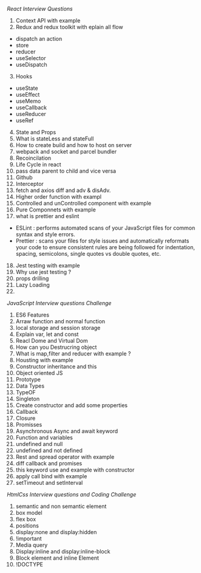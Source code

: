 *React Interview Questions*

1. Context API with example 
2. Redux and redux toolkit with eplain all flow
  - dispatch an action
  - store
  - reducer
  - useSelector
  - useDispatch
3. Hooks
  - useState
  - useEffect
  - useMemo
  - useCallback
  - useReducer
  - useRef
4. State and Props
5. What is stateLess and stateFull 
6. How to create build and how to host on server
7. webpack and socket and parcel bundler
8. Recoincilation
9. Life Cycle in react
10. pass data parent to child and vice versa
11. Github
12. Interceptor
13. fetch and axios diff and adv & disAdv.
14. Higher order function with exampl
15. Controlled and unControlled component with example
16. Pure Componnets with example
17. what is prettier and eslint
  - ESLint : performs automated scans of your JavaScript files for common syntax and style errors. 
  - Prettier : scans your files for style issues and automatically reformats your code to ensure consistent rules are being followed for indentation, spacing, semicolons, single quotes vs double quotes, etc.
18. Jest testing with example
19. Why use jest testing ?
20. props drilling
21. Lazy Loading
22. 

*JavaScript Interview questions Challenge*
1. ES6 Features
2. Arraw function and normal function
3. local storage and session storage
4. Explain var, let and const 
5. Reacl Dome and Virtual Dom
6. How can you Destrucring object
7. What is map,filter and reducer with example ?
8. Housting with example
9. Constructor inheritance and this
10. Object oriented JS
11. Prototype
12. Data Types
13. TypeOF
14. Singleton 
15. Create constructor and add some properties
16. Callback
17. Closure
18. Promisses
19. Asynchronous Async and await keyword
20. Function and variables
21. undefined and null 
22. undefined and not defined 
23. Rest and spread operator with example
24. diff callback and promises
25. this keyword use and example with constructor 
26. apply call bind with example
27. setTimeout and setInterval

*HtmlCss Interview questions and Coding Challenge*

1. semantic and non semantic element
2. box model
3. flex box
4. positions
5. display:none and display:hidden
6. !important
7. Media query
8. Display:inline and display:inline-block
9. Block element and inline Element
10. !DOCTYPE